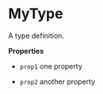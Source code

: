 # MyType

A type definition.

**Properties**

-   `prop1`  one property

-   `prop2`  another property

